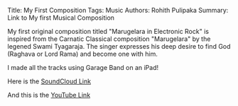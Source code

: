 Title: My First Composition
Tags: Music	
Authors: Rohith Pulipaka
Summary: Link to My first Musical Composition

My first original composition titled "Marugelara in Electronic Rock" is inspired from the Carnatic Classical composition "Marugelara" by the legened Swami Tyagaraja. The singer expresses his deep desire to find God (Raghava or Lord Rama) and become one with him.

I made all the tracks using Garage Band on an iPad! 

Here is the [SoundCloud Link](https://soundcloud.com/overdrive-3-141/marugelara-in-electronic-rock)


And this is the [YouTube Link](https://www.youtube.com/watch?v=MiARzLGNyZk)

